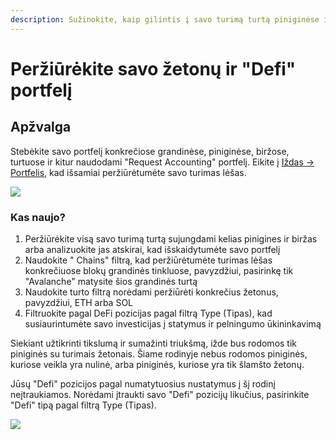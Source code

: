 ```yaml
---
description: Sužinokite, kaip gilintis į savo turimą turtą piniginėse ir biržose
---
```


# Peržiūrėkite savo žetonų ir "Defi" portfelį

## Apžvalga <a href="#h_47036eb20a" id="h_47036eb20a"></a>

Stebėkite savo portfelį konkrečiose grandinėse, piniginėse, biržose, turtuose ir kitur naudodami "Request Accounting" portfelį. Eikite į [Iždas -> Portfelis](https://accounting.request.finance/treasury), kad išsamiai peržiūrėtumėte savo turimas lėšas.

[![](https://downloads.intercomcdn.com/i/o/mmdbekc3/1324531731/7c76578d7b805fa89ba0a5865a06/AD_4nXcuaavcy3nMPeTtN_Cbn6gT2b9Fk3Xyo0SnBslQrz9etrPhnkSZSO44W3euJhdMSCEjNzFcz9WjCnza9ZVuxTczoLPtn_wQg0p0io9-HXI7z-nkf--jweCIRxAjPuKNwo-fFTy7?expires=1751479200\&signature=2bf53d04a98ea2071f71657d28b88d7640c5fc3526ea7666b25454e00bcd56b4\&req=dSMlEsx9nIZcWPMW3nq%2BgagTMGvC3PU3qSn5iQSmqA%2B60J%2FvTMYTogCotknw%0A6NngprPVrRDzOkhshGzSzmiGCbw%3D%0A)](https://downloads.intercomcdn.com/i/o/mmdbekc3/1324531731/7c76578d7b805fa89ba0a5865a06/AD_4nXcuaavcy3nMPeTtN_Cbn6gT2b9Fk3Xyo0SnBslQrz9etrPhnkSZSO44W3euJhdMSCEjNzFcz9WjCnza9ZVuxTczoLPtn_wQg0p0io9-HXI7z-nkf--jweCIRxAjPuKNwo-fFTy7?expires=1751479200\&signature=2bf53d04a98ea2071f71657d28b88d7640c5fc3526ea7666b25454e00bcd56b4\&req=dSMlEsx9nIZcWPMW3nq%2BgagTMGvC3PU3qSn5iQSmqA%2B60J%2FvTMYTogCotknw%0A6NngprPVrRDzOkhshGzSzmiGCbw%3D%0A)

### Kas naujo? <a href="#h_75c0ec72b0" id="h_75c0ec72b0"></a>

1. Peržiūrėkite visą savo turimą turtą sujungdami kelias pinigines ir biržas arba analizuokite jas atskirai, kad išskaidytumėte savo portfelį
2. Naudokite " Chains" filtrą, kad peržiūrėtumėte turimas lėšas konkrečiuose blokų grandinės tinkluose, pavyzdžiui, pasirinkę tik "Avalanche" matysite šios grandinės turtą
3. Naudokite turto filtrą norėdami peržiūrėti konkrečius žetonus, pavyzdžiui, ETH arba SOL
4. Filtruokite pagal DeFi pozicijas pagal filtrą Type (Tipas), kad susiaurintumėte savo investicijas į statymus ir pelningumo ūkininkavimą

Siekiant užtikrinti tikslumą ir sumažinti triukšmą, ižde bus rodomos tik piniginės su turimais žetonais. Šiame rodinyje nebus rodomos piniginės, kuriose veikla yra nulinė, arba piniginės, kuriose yra tik šlamšto žetonų.

Jūsų "Defi" pozicijos pagal numatytuosius nustatymus į šį rodinį neįtraukiamos. Norėdami įtraukti savo "Defi" pozicijų likučius, pasirinkite "Defi" tipą pagal filtrą Type (Tipas).

[![](https://downloads.intercomcdn.com/i/o/mmdbekc3/1324531726/5e6a64678b4ff2fbb170ee6d3692/AD_4nXeTuYiGWkelkKQkp8WYNgTx_tbm26pLbcrtiAm-2BMhGsnPdGsDngKbAA_1FZMDha7692y9C6EG3XWqsetsYHr6BRkieH4B-G7sZRYgWQc-X4hokMrJaHGeMbEWEYZTHZIc-0Wb?expires=1751479200\&signature=a735a22301556cd6822e18eb2b9287b20fd0e1c686d3510ea6fc82e9f79c5285\&req=dSMlEsx9nIZdX%2FMW3nq%2Bgdf0gnWXm4UcE3YyI7%2FVHiQWLxvn4hUTN2Gmcev2%0AkpK%2B2fqeulkrFkLw5juMocTVJUo%3D%0A)](https://downloads.intercomcdn.com/i/o/mmdbekc3/1324531726/5e6a64678b4ff2fbb170ee6d3692/AD_4nXeTuYiGWkelkKQkp8WYNgTx_tbm26pLbcrtiAm-2BMhGsnPdGsDngKbAA_1FZMDha7692y9C6EG3XWqsetsYHr6BRkieH4B-G7sZRYgWQc-X4hokMrJaHGeMbEWEYZTHZIc-0Wb?expires=1751479200\&signature=a735a22301556cd6822e18eb2b9287b20fd0e1c686d3510ea6fc82e9f79c5285\&req=dSMlEsx9nIZdX%2FMW3nq%2Bgdf0gnWXm4UcE3YyI7%2FVHiQWLxvn4hUTN2Gmcev2%0AkpK%2B2fqeulkrFkLw5juMocTVJUo%3D%0A)
